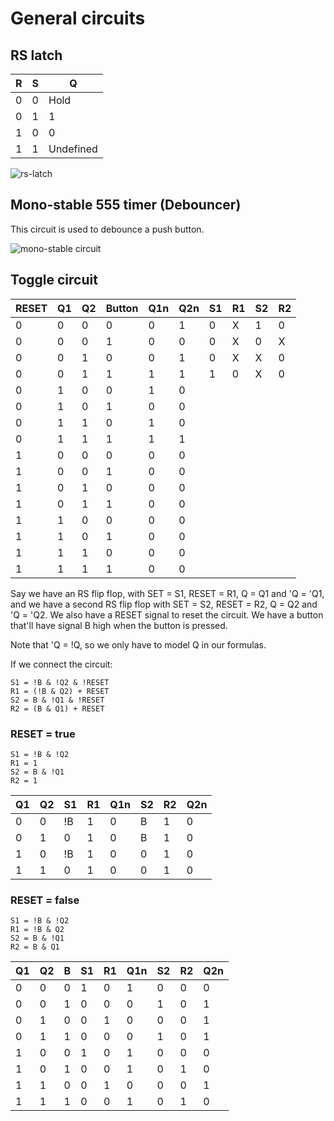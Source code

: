 # General circuits

## RS latch

| R | S | Q
|-- |-- |--
| 0 | 0 | Hold
| 0 | 1 | 1
| 1 | 0 | 0
| 1 | 1 | Undefined

![rs-latch](resources/rs.svg "rs Latch")

## Mono-stable 555 timer (Debouncer)

This circuit is used to debounce a push button.

![mono-stable circuit](resources/mono-stable-555-debouncer.svg "mono-stable-multivibrator Circuit")


## Toggle circuit

| RESET | Q1 | Q2 | Button | Q1n | Q2n | S1 | R1 | S2 | R2
|--     |--  |--  |--      |--   |--   |--  |--  |--  |--
| 0     | 0  | 0  | 0      | 0   | 1   | 0  | X  | 1  | 0
| 0     | 0  | 0  | 1      | 0   | 0   | 0  | X  | 0  | X
| 0     | 0  | 1  | 0      | 0   | 1   | 0  | X  | X  | 0
| 0     | 0  | 1  | 1      | 1   | 1   | 1  | 0  | X  | 0
| 0     | 1  | 0  | 0      | 1   | 0   | 
| 0     | 1  | 0  | 1      | 0   | 0
| 0     | 1  | 1  | 0      | 1   | 0
| 0     | 1  | 1  | 1      | 1   | 1
| 1     | 0  | 0  | 0      | 0   | 0
| 1     | 0  | 0  | 1      | 0   | 0
| 1     | 0  | 1  | 0      | 0   | 0
| 1     | 0  | 1  | 1      | 0   | 0
| 1     | 1  | 0  | 0      | 0   | 0
| 1     | 1  | 0  | 1      | 0   | 0
| 1     | 1  | 1  | 0      | 0   | 0
| 1     | 1  | 1  | 1      | 0   | 0

Say we have an RS flip flop, with SET = S1, RESET = R1, Q = Q1 and 'Q = 'Q1, and we have a second RS flip flop with  SET = S2, RESET = R2, Q = Q2 and 'Q = 'Q2. We also have a RESET signal to reset the circuit. We have a button that'll have signal B high when the button is pressed.

Note that 'Q = !Q, so we only have to model Q in our formulas.

If we connect the circuit:
```
S1 = !B & !Q2 & !RESET
R1 = (!B & Q2) + RESET
S2 = B & !Q1 & !RESET
R2 = (B & Q1) + RESET
```

### RESET = true

```
S1 = !B & !Q2
R1 = 1
S2 = B & !Q1
R2 = 1
```

| Q1 | Q2 | S1 | R1 | Q1n | S2 | R2 | Q2n
|--  |--  |--  |--  |--   |--  |--  |--
| 0  | 0  | !B | 1  | 0   | B  | 1  | 0
| 0  | 1  | 0  | 1  | 0   | B  | 1  | 0
| 1  | 0  | !B | 1  | 0   | 0  | 1  | 0
| 1  | 1  | 0  | 1  | 0   | 0  | 1  | 0

### RESET = false

```
S1 = !B & !Q2
R1 = !B & Q2
S2 = B & !Q1
R2 = B & Q1
```

| Q1 | Q2 | B | S1 | R1 | Q1n | S2 | R2 | Q2n
|--  |--  |-- |--  |--  |--   |--  |--  |--
| 0  | 0  | 0 | 1  | 0  | 1   | 0  | 0  | 0
| 0  | 0  | 1 | 0  | 0  | 0   | 1  | 0  | 1
| 0  | 1  | 0 | 0  | 1  | 0   | 0  | 0  | 1
| 0  | 1  | 1 | 0  | 0  | 0   | 1  | 0  | 1
| 1  | 0  | 0 | 1  | 0  | 1   | 0  | 0  | 0
| 1  | 0  | 1 | 0  | 0  | 1   | 0  | 1  | 0
| 1  | 1  | 0 | 0  | 1  | 0   | 0  | 0  | 1
| 1  | 1  | 1 | 0  | 0  | 1   | 0  | 1  | 0

